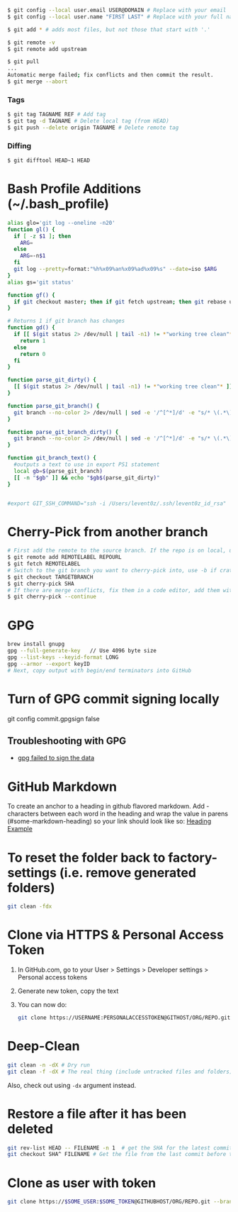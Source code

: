 ```bash
$ git config --local user.email USER@DOMAIN # Replace with your email
$ git config --local user.name "FIRST LAST" # Replace with your full name
```

```bash
$ git add * # adds most files, but not those that start with '.'
```

```bash
$ git remote -v
$ git remote add upstream
```

```bash
$ git pull
...
Automatic merge failed; fix conflicts and then commit the result.
$ git merge --abort
```

### Tags

```bash
$ git tag TAGNAME REF # Add tag
$ git tag -d TAGNAME # Delete local tag (from HEAD)
$ git push --delete origin TAGNAME # Delete remote tag
```

### Diffing

```bash
$ git difftool HEAD~1 HEAD
```

# Bash Profile Additions (~/.bash_profile)

```bash
alias glo='git log --oneline -n20'
function gl() {
  if [ -z $1 ]; then
    ARG=
  else
    ARG=-n$1
  fi
  git log --pretty=format:"%h%x09%an%x09%ad%x09%s" --date=iso $ARG
}
alias gs='git status'

function gf() {
  if git checkout master; then if git fetch upstream; then git rebase upstream/master; fi; fi
}

# Returns 1 if git branch has changes
function gd() {
  if [[ $(git status 2> /dev/null | tail -n1) != *"working tree clean"* ]]; then
    return 1
  else
    return 0
  fi
}

function parse_git_dirty() {
  [[ $(git status 2> /dev/null | tail -n1) != *"working tree clean"* ]] && echo "*"
}

function parse_git_branch() {
  git branch --no-color 2> /dev/null | sed -e '/^[^*]/d' -e "s/* \(.*\)/\1/"
}

function parse_git_branch_dirty() {
  git branch --no-color 2> /dev/null | sed -e '/^[^*]/d' -e "s/* \(.*\)/\1$(parse_git_dirty)/"
}

function git_branch_text() {
  #outputs a text to use in export PS1 statement
  local gb=$(parse_git_branch)
  [[ -n "$gb" ]] && echo "$gb$(parse_git_dirty)"
}


#export GIT_SSH_COMMAND="ssh -i /Users/levent0z/.ssh/levent0z_id_rsa"

```

# Cherry-Pick from another branch

```bash
# First add the remote to the source branch. If the repo is on local, use absolute path for REPOURL
$ git remote add REMOTELABEL REPOURL
$ git fetch REMOTELABEL
# Switch to the git branch you want to cherry-pick into, use -b if crating new branch:
$ git checkout TARGETBRANCH
$ git cherry-pick SHA
# If there are merge conflicts, fix them in a code editor, add them with `git add` and then:
$ git cherry-pick --continue
```

# GPG

```bash
brew install gnupg
gpg --full-generate-key   // Use 4096 byte size
gpg --list-keys --keyid-format LONG
gpg --armor --export keyID
# Next, copy output with begin/end terminators into GitHub
```

# Turn of GPG commit signing locally

git config commit.gpgsign false

## Troubleshooting with GPG

- [gpg failed to sign the data](https://stackoverflow.com/questions/41502146/git-gpg-onto-mac-osx-error-gpg-failed-to-sign-the-data/55646482#55646482)

# GitHub Markdown

To create an anchor to a heading in github flavored markdown. Add - characters between each word in the heading and wrap the value in parens (#some-markdown-heading) so your link should look like so:
[Heading Example](#heading-example)

# To reset the folder back to factory-settings (i.e. remove generated folders)

```bash
git clean -fdx
```

# Clone via HTTPS & Personal Access Token

1. In GitHub.com, go to your User > Settings > Developer settings > Personal access tokens
2. Generate new token, copy the text
3. You can now do:

   ```bash
   git clone https://USERNAME:PERSONALACCESSTOKEN@GITHOST/ORG/REPO.git
   ```

# Deep-Clean

```bash
git clean -n -dX # Dry run
git clean -f -dX # The real thing (include untracked files and folders)
```
Also, check out using `-dx` argument instead.

# Restore a file after it has been deleted

```bash
git rev-list HEAD -- FILENAME -n 1  # get the SHA for the latest commit that changed FILENAME
git checkout SHA^ FILENAME # Get the file from the last commit before the SHA
```

# Clone as user with token

```bash
git clone https://$SOME_USER:$SOME_TOKEN@GITHUBHOST/ORG/REPO.git --branch BRANCH PATH
```
